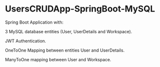 # UsersCRUDApp-SpringBoot-MySQL

Spring Boot Application with:


3 MySQL database entities (User, UserDetails and Workspace).

JWT Authentication.

OneToOne Mapping between entities User and UserDetails.

ManyToOne mapping between User and Workspace. 
